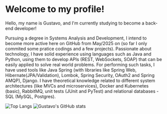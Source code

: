 <h1>Welcome to my profile!</h1>
<p>Hello, my name is Gustavo, and I'm currently studying to become a back-end developer!</p>
<p>Pursuing a degree in Systems Analysis and Development, I intend to become more active here on GitHub from May/2025 on (so far I only commited some pratice codings and a few projects).
Passionate about technology, I have solid experience using languages such as Java and Python, using them to develop APIs (REST, WebSockets, SOAP) that can be easily applied to solve real world problems. For performing such tasks, I have used tools like Java Spring (with libraries like Spring Web, Hibernate(JPA/Validation), Lombok, Spring Security, OAuth2 and Spring AMQP), Django. I have theoretical knowledge related to different system architectures (like MVCs and microservices), Docker and Kubernetes (basic), RabbitMQ, unit tests (JUnit and PyTest) and relational databases - SQL (MySQL, Postgres).</p>

![Top Langs](https://github-readme-stats.vercel.app/api/top-langs/?username=gustavooarantes&size_weight=0.5&count_weight=0.5&theme=radical)
![Gustavo's GitHub stats](https://github-readme-stats.vercel.app/api?username=gustavooarantes&show_icons=true&theme=radical)
<!---
gustavooarantes/gustavooarantes is a ✨ special ✨ repository because its `README.md` (this file) appears on your GitHub profile.
You can click the Preview link to take a look at your changes.
--->
